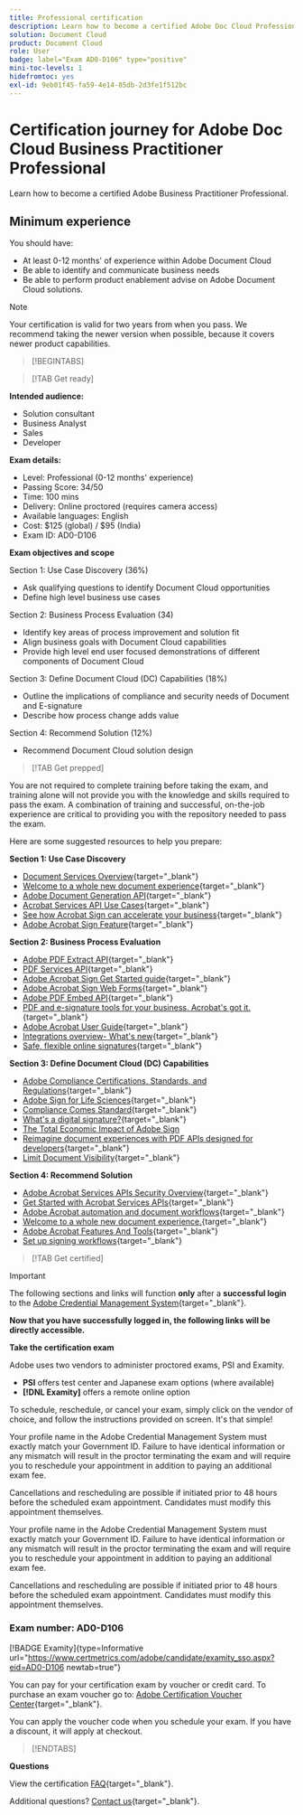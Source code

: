 ```yaml
---
title: Professional certification
description: Learn how to become a certified Adobe Doc Cloud Professional.
solution: Document Cloud
product: Document Cloud
role: User
badge: label="Exam AD0-D106" type="positive"
mini-toc-levels: 1
hidefromtoc: yes
exl-id: 9eb01f45-fa59-4e14-85db-2d3fe1f512bc
---
```

# Certification journey for Adobe Doc Cloud Business Practitioner Professional

Learn how to become a certified Adobe Business Practitioner Professional.

## Minimum experience

You should have:

* At least 0-12 months' of experience within Adobe Document Cloud 
* Be able to identify and communicate business needs
* Be able to perform product enablement advise on Adobe Document Cloud solutions.

>[!NOTE]
>
>Your certification is valid for two years from when you pass. We recommend taking the newer version when possible, because it covers newer product capabilities.

>[!BEGINTABS]

>[!TAB Get ready]

**Intended audience:**

* Solution consultant
* Business Analyst
* Sales
* Developer

**Exam details:**

* Level: Professional (0-12 months' experience)
* Passing Score: 34/50
* Time: 100 mins
* Delivery: Online proctored (requires camera access)
* Available languages: English
* Cost: $125 (global) / $95 (India)
* Exam ID: AD0-D106

**Exam objectives and scope**

Section 1: Use Case Discovery (36%)

* Ask qualifying questions to identify Document Cloud opportunities
* Define high level business use cases

Section 2: Business Process Evaluation (34)

* Identify key areas of process improvement and solution fit
* Align business goals with Document Cloud capabilities
* Provide high level end user focused demonstrations of different components of Document Cloud

Section 3: Define Document Cloud (DC) Capabilities (18%)

* Outline the implications of compliance and security needs of Document and E-signature
* Describe how process change adds value

Section 4: Recommend Solution (12%)

* Recommend Document Cloud solution design

>[!TAB Get prepped]

You are not required to complete training before taking the exam, and training alone will not provide you with the knowledge and skills required to pass the exam. A combination of training and successful, on-the-job experience are critical to providing you with the repository needed to pass the exam.

Here are some suggested resources to help you prepare:

**Section 1: Use Case Discovery**

* [Document Services Overview](https://developer.adobe.com/document-services/docs/overview/){target="_blank"}
* [Welcome to a whole new document experience](https://www.adobe.com/documentcloud.html){target="_blank"}
* [Adobe Document Generation API](https://developer.adobe.com/document-services/apis/doc-generation){target="_blank"}
* [Acrobat Services API Use Cases](https://developer.adobe.com/document-services/use-cases/agreements-and-contracts/legal-contracts/){target="_blank"}
* [See how Acrobat Sign can accelerate your business](https://www.adobe.com/sign.html){target="_blank"}
* [Adobe Acrobat Sign Feature](https://www.adobe.com/sign/features.html){target="_blank"}

**Section 2: Business Process Evaluation**

* [Adobe PDF Extract API](https://developer.adobe.com/document-services/apis/pdf-extract/){target="_blank"}
* [PDF Services API](https://developer.adobe.com/document-services/docs/apis/){target="_blank"}
* [Adobe Acrobat Sign Get Started guide](https://helpx.adobe.com/sign/using/get-started-guide.html){target="_blank"}
* [Adobe Acrobat Sign Web Forms](https://helpx.adobe.com/sign/config/web-forms.html){target="_blank"}
* [Adobe PDF Embed API](https://developer.adobe.com/document-services/apis/pdf-embed/){target="_blank"}
* [PDF and e-signature tools for your business. Acrobat's got it.](https://www.adobe.com/acrobat/business.html){target="_blank"}
* [Adobe Acrobat User Guide](https://helpx.adobe.com/acrobat/user-guide.html){target="_blank"}
* [Integrations overview- What's new](https://experienceleague.adobe.com/docs/document-cloud-learn/sign-learning-hub/integrations/integrations-overview.html?lang=en#what%E2%80%99s-new){target="_blank"}
* [Safe, flexible online signatures](https://www.adobe.com/sign/online-signature.html){target="_blank"}

**Section 3: Define Document Cloud (DC) Capabilities**

* [Adobe Compliance Certifications, Standards, and Regulations](https://www.adobe.com/trust/compliance/compliance-list.html){target="_blank"}
* [Adobe Sign for Life Sciences](https://www.adobe.com/content/dam/dx-dc/en/pdfs/adobe-sign-life-sciences-solution-brief-ue.pdf){target="_blank"}
* [Compliance Comes Standard](https://www.adobe.com/documentcloud/resources/compliance.html){target="_blank"}
* [What's a digital signature?](https://www.adobe.com/sign/digital-signatures.html){target="_blank"}
* [The Total Economic Impact of Adobe Sign](https://www.adobe.com/content/dam/dx-dc/pdf/total-economic-impact-adobe-sign-ue.pdf)
* [Reimagine document experiences with PDF APIs designed for developers](https://developer.adobe.com/document-services){target="_blank"}
* [Limit Document Visibility](https://helpx.adobe.com/sign/using/limited-document-visibility.html){target="_blank"}

**Section 4: Recommend Solution**

* [Adobe Acrobat Services APIs Security Overview](https://www.adobe.com/content/dam/cc/en/trust-center/ungated/whitepapers/doc-cloud/adobe-document-services-security-overview.pdf){target="_blank"}
* [Get Started with Acrobat Services APIs](https://documentservices.adobe.com/dc-integration-creation-app-cdn/main.html){target="_blank"}
* [Adobe Acrobat automation and document workflows](https://helpx.adobe.com/acrobat/kb/automation-and-document-workflows.html){target="_blank"}
* [Welcome to a whole new document experience.](https://www.adobe.com/documentcloud.html){target="_blank"}
* [Adobe Acrobat Features And Tools](https://www.adobe.com/acrobat/features.html){target="_blank"}
* [Set up signing workflows](https://helpx.adobe.com/ca/sign/using/workflow-designer-signature-workflow.html){target="_blank"}

>[!TAB Get certified]

>[!IMPORTANT]
>
>The following sections and links will function **only**  after a **successful login** to the [Adobe Credential Management System](http://www.certmetrics.com/adobe){target="_blank"}. 

**Now that you have successfully logged in, the following links will be directly accessible.**

**Take the certification exam**

Adobe uses two vendors to administer proctored exams, PSI and Examity. 

* **PSI** offers test center and Japanese exam options (where available) 
* **[!DNL Examity]** offers a remote online option

To schedule, reschedule, or cancel your exam, simply click on the vendor of choice, and follow the instructions provided on screen. It's that simple! 

Your profile name in the Adobe Credential Management System must exactly match your Government ID. Failure to have identical information or any mismatch will result in the proctor terminating the exam and will require you to reschedule your appointment in addition to paying an additional exam fee.

Cancellations and rescheduling are possible if initiated prior to 48 hours before the scheduled exam appointment. Candidates must modify this appointment themselves.

Your profile name in the Adobe Credential Management System must exactly match your Government ID. Failure to have identical information or any mismatch will result in the proctor terminating the exam and will require you to reschedule your appointment in addition to paying an additional exam fee.

Cancellations and rescheduling are possible if initiated prior to 48 hours before the scheduled exam appointment. Candidates must modify this appointment themselves.

### Exam number: AD0-D106

[!BADGE Examity]{type=Informative url="https://www.certmetrics.com/adobe/candidate/examity_sso.aspx?eid=AD0-D106 newtab=true"}

You can pay for your certification exam by voucher or credit card. To purchase an exam voucher go to: [Adobe Certification Voucher Center](https://market.xvoucher.com/adobe/global){target="_blank"}. 

You can apply the voucher code when you schedule your exam. If you have a discount, it will apply at checkout.

>[!ENDTABS]

**Questions**

View the certification [FAQ](https://experienceleague.adobe.com/docs/certification/certification/faq.html?lang=en){target="_blank"}.

Additional questions? [Contact us](mailto:certif@adobe.com){target="_blank"}.

